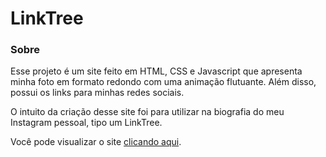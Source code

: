 # LinkTree

### Sobre

Esse projeto é um site feito em HTML, CSS e Javascript que apresenta minha foto em formato redondo com uma animação flutuante. Além disso, possui os links para minhas redes sociais.

O intuito da criação desse site foi para utilizar na biografia do meu Instagram pessoal, tipo um LinkTree.

Você pode visualizar o site [clicando aqui](https://rian-links.vercel.app/).